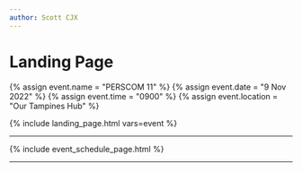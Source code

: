 ```yaml
---
author: Scott CJX
---
```


# Landing Page

<script>
    console.log({{request}});
</script>

{% assign event.name = "PERSCOM 11" %}
{% assign event.date = "9 Nov 2022" %}
{% assign event.time = "0900" %}
{% assign event.location = "Our Tampines Hub" %}

{% include landing_page.html vars=event %}

<hr>

{% include event_schedule_page.html %}

<hr>
